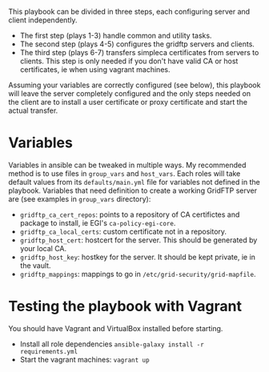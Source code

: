 This playbook can be divided in three steps, each configuring server and
client independently.
- The first step (plays 1-3) handle common and utility tasks.
- The second step (plays 4-5) configures the gridftp servers and clients.
- The third step (plays 6-7) transfers simpleca certificates from servers to clients. This step is only needed if you don't have valid CA or host certificates, ie when using vagrant machines.

Assuming your variables are correctly configured (see below), this playbook will leave the server completely configured and the only steps needed on the client are to install a user certificate or proxy certificate and start the actual transfer.

# Variables
Variables in ansible can be tweaked in multiple ways. My recommended method is to use files in `group_vars` and `host_vars`. Each roles will take default values from its `defaults/main.yml` file for variables not defined in the playbook. Variables that need definition to create a working GridFTP server are (see examples in `group_vars` directory):
- `gridftp_ca_cert_repos`: points to a repository of CA certifictes and package to install, ie EGI's `ca-policy-egi-core`.
- `gridftp_ca_local_certs`: custom certificate not in a repository.
- `gridftp_host_cert`: hostcert for the server. This should be generated by your local CA.
- `gridftp_host_key`: hostkey for the server. It should be kept private, ie in the vault.
- `gridftp_mappings`: mappings to go in `/etc/grid-security/grid-mapfile`.

# Testing the playbook with Vagrant
You should have Vagrant and VirtualBox installed before starting.

- Install all role dependencies `ansible-galaxy install -r requirements.yml`
- Start the vagrant machines: `vagrant up`
